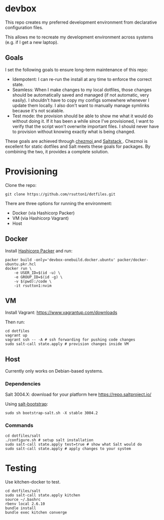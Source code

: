 # devbox

This repo creates my preferred development environment from declarative
configuration files.

This allows me to recreate my development environment across systems (e.g. if I
get a new laptop).

## Goals

I set the following goals to ensure long-term maintenance of this repo:

  - Idempotent: I can re-run the install at any time to enforce the correct
    state.
  - Seamless: When I make changes to my local dotfiles, those changes should be
    automatically saved and managed (if not automatic, very easily). I
    shouldn't have to copy my configs somewhere whenever I update them locally.
    I also don't want to manually manage symlinks because it's not scalable.
  - Test mode: the provision should be able to show me what it would do without
    doing it. If it has been a while since I've provisioned, I want to verify
    that the script won't overwrite important files. I should never have to
    provision without knowing exactly what is being changed.

These goals are achieved through [ chezmoi ](https://www.chezmoi.io/) and [
Saltstack ](https://saltproject.io/). Chezmoi is excellent for static dotfiles
and Salt meets these goals for packages. By combining the two, it provides a
complete solution.

# Provisioning

Clone the repo:

```
git clone https://github.com/rsutton1/dotfiles.git
```

There are three options for running the environment:
 - Docker (via Hashicorp Packer)
 - VM (via Hashicorp Vagrant)
 - Host

## Docker

Install [Hashicorp Packer](https://developer.hashicorp.com/packer/downloads) and run:

```
packer build -only='devbox-onebuild.docker.ubuntu' packer/docker-ubuntu.pkr.hcl
docker run \
    -e USER_ID=$(id -u) \
    -e GROUP_ID=$(id -g) \
    -v $(pwd):/code \
    -it rsutton1:nvim
```

## VM

Install Vagrant: https://www.vagrantup.com/downloads

Then run:

```
cd dotfiles
vagrant up
vagrant ssh -- -A # ssh forwarding for pushing code changes
sudo salt-call state.apply # provision changes inside VM
```

## Host

Currently only works on Debian-based systems.

### Dependencies

Salt 3004.X: download for your platform here https://repo.saltproject.io/

Using [salt-bootstrap](https://github.com/saltstack/salt-bootstrap#install-using-curl):
```
sudo sh bootstrap-salt.sh -X stable 3004.2
```

### Commands

```
cd dotfiles/salt
./configure.sh # setup salt installation
sudo salt-call state.apply test=true # show what Salt would do
sudo salt-call state.apply # apply changes to your system
```

# Testing

Use kitchen-docker to test.

```
cd dotfiles/salt
sudo salt-call state.apply kitchen
source ~/.bashrc
rbenv local 2.6.10
bundle install
bundle exec kitchen converge
```
